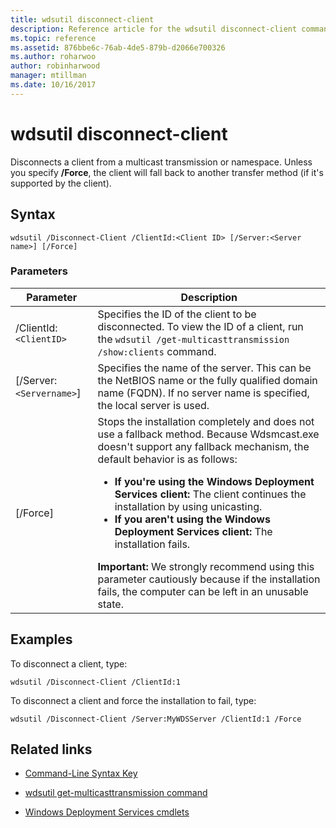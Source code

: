 ```yaml
---
title: wdsutil disconnect-client
description: Reference article for the wdsutil disconnect-client command, which disconnects a client from a multicast transmission or namespace.
ms.topic: reference
ms.assetid: 876bbe6c-76ab-4de5-879b-d2066e700326
ms.author: roharwoo
author: robinharwood
manager: mtillman
ms.date: 10/16/2017
---
```


# wdsutil disconnect-client

Disconnects a client from a multicast transmission or namespace. Unless you specify **/Force**, the client will fall back to another transfer method (if it's supported by the client).

## Syntax

```
wdsutil /Disconnect-Client /ClientId:<Client ID> [/Server:<Server name>] [/Force]
```

### Parameters

| Parameter | Description |
|--|--|
| /ClientId:`<ClientID>` | Specifies the ID of the client to be disconnected. To view the ID of a client, run the `wdsutil /get-multicasttransmission /show:clients` command. |
| [/Server:`<Servername>`] | Specifies the name of the server. This can be the NetBIOS name or the fully qualified domain name (FQDN). If no server name is specified, the local server is used. |
| [/Force] | Stops the installation completely and does not use a fallback method. Because Wdsmcast.exe doesn't support any fallback mechanism, the default behavior is as follows:<ul><li>**If you're using the Windows Deployment Services client:** The client continues the installation by using unicasting.</li><li>**If you aren't using the Windows Deployment Services client:** The installation fails.</li></ul>**Important:** We strongly recommend using this parameter cautiously because if the installation fails, the computer can be left in an unusable state. |

## Examples

To disconnect a client, type:

```
wdsutil /Disconnect-Client /ClientId:1
```

To disconnect a client and force the installation to fail, type:

```
wdsutil /Disconnect-Client /Server:MyWDSServer /ClientId:1 /Force
```

## Related links

- [Command-Line Syntax Key](command-line-syntax-key.md)

- [wdsutil get-multicasttransmission command](wdsutil-get-multicasttransmission.md)

- [Windows Deployment Services cmdlets](/powershell/module/wds)
